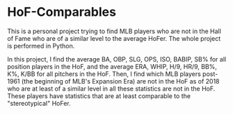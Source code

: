 # HoF-Comparables
This is a personal project trying to find MLB players who are not in the Hall of Fame who are of a similar level to the average HoFer. The whole project is performed in Python.

In this project, I find the average BA, OBP, SLG, OPS, ISO, BABIP, SB% for all position players in the HoF, and the average ERA, WHIP, H/9, HR/9, BB%, K%, K/BB for all pitchers in the HoF. Then, I find which MLB players post-1961 (the beginning of MLB's Expansion Era) are not in the HoF as of 2018 who are at least of a similar level in all these statistics are not in the HoF. These players have statistics that are at least comparable to the "stereotypical" HoFer.

